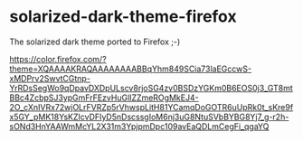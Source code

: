 # solarized-dark-theme-firefox
The solarized dark theme ported to Firefox ;-)

https://color.firefox.com/?theme=XQAAAAKRAQAAAAAAAABBqYhm849SCia73laEGccwS-xMDPrv2SwvtCGtnp-YrRDsSegWo9qDpavDXDpULscv8rjoSG4zv0BSDzYGKm0B6EOS0j3_GT8mtBBc4ZcbpSJ3ypGmFrFEzvHuGlIZZmeROgMkEJ4-2O_cXnIVRx72wjOLrFVRZp5rVhwspLitH81YCamqDoGOTR6uUpRk0t_sKre9fx5GY_pMK18YsKZIcvDFIyD5nDscssgIoM6nj3uG8NtuSVbBYBG8Yj7_g-r2h-sONd3HnYAAWmMcYL2X31m3YpjpmDpc109avEaQDLmCegFi_qgaYQ
